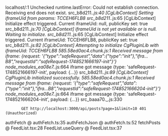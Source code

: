 localhost/:1 Unchecked runtime.lastError: Could not establish connection. Receiving end does not exist.
src_b8d211._.js:40 [CgLibContext] Setting iframeUid from params: TCCEH6FLB8
src_b8d211._.js:65 [CgLibContext] Initialize effect triggered. Current iframeUid: null, publicKey set: true
src_b8d211._.js:70 [CgLibContext] iframeUid is not yet available or is null. Waiting to initialize.
src_b8d211._.js:65 [CgLibContext] Initialize effect triggered. Current iframeUid: TCCEH6FLB8, publicKey set: true
src_b8d211._.js:82 [CgLibContext] Attempting to initialize CgPluginLib with iframeUid: TCCEH6FLB8
585.58ed0ac4.chunk.js:1 Received message from iframe: {request: '{"type":"safeRequest","data":{"type":"init"},"ifra…B8","requestId":"safeRequest-1748521666197-init"}'}
node_modules_ea08e7._.js:664 iframe got message {type: 'safeRequest-1748521666197-init', payload: {…}}
src_b8d211._.js:89 [CgLibContext] CgPluginLib initialized successfully.
585.58ed0ac4.chunk.js:1 Received message from iframe: {request: '{"type":"safeRequest","data":{"type":"init"},"ifra…B8","requestId":"safeRequest-1748521666204-init"}'}
node_modules_ea08e7._.js:664 iframe got message {type: 'safeRequest-1748521666204-init', payload: {…}}
src_baaa70._.js:330 
            
            
           GET http://localhost:3000/api/posts?page=1&limit=10 401 (Unauthorized)
authFetch @ authFetch.ts:35
authFetchJson @ authFetch.ts:52
fetchPosts @ FeedList.tsx:28
FeedList.useQuery @ FeedList.tsx:37


